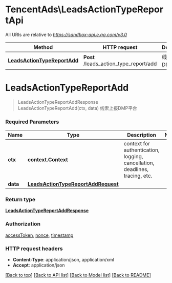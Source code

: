 # TencentAds\LeadsActionTypeReportApi

All URIs are relative to *https://sandbox-api.e.qq.com/v3.0*

Method | HTTP request | Description
------------- | ------------- | -------------
[**LeadsActionTypeReportAdd**](LeadsActionTypeReportApi.md#LeadsActionTypeReportAdd) | **Post** /leads_action_type_report/add | 线索上报DMP平台


# **LeadsActionTypeReportAdd**
> LeadsActionTypeReportAddResponse LeadsActionTypeReportAdd(ctx, data)
线索上报DMP平台

### Required Parameters

Name | Type | Description  | Notes
------------- | ------------- | ------------- | -------------
 **ctx** | **context.Context** | context for authentication, logging, cancellation, deadlines, tracing, etc.
  **data** | [**LeadsActionTypeReportAddRequest**](LeadsActionTypeReportAddRequest.md)|  | 

### Return type

[**LeadsActionTypeReportAddResponse**](LeadsActionTypeReportAddResponse.md)

### Authorization

[accessToken](../README.md#accessToken), [nonce](../README.md#nonce), [timestamp](../README.md#timestamp)

### HTTP request headers

 - **Content-Type**: application/json, application/xml
 - **Accept**: application/json

[[Back to top]](#) [[Back to API list]](../README.md#documentation-for-api-endpoints) [[Back to Model list]](../README.md#documentation-for-models) [[Back to README]](../README.md)

